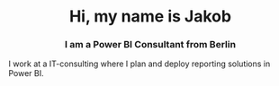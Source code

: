 <h1 align="center">Hi, my name is Jakob</h1>
<h3 align="center">I am a Power BI Consultant from Berlin</h3>

I work at a IT-consulting where I plan and deploy reporting solutions in Power BI.

